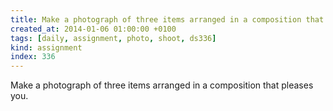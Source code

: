 ```yaml
---
title: Make a photograph of three items arranged in a composition that pleases you.
created_at: 2014-01-06 01:00:00 +0100
tags: [daily, assignment, photo, shoot, ds336]
kind: assignment
index: 336
---
```


Make a photograph of three items arranged in a composition that pleases you.
